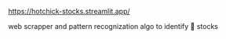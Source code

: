 https://hotchick-stocks.streamlit.app/

web scrapper and  pattern recognization algo to identify 🚀 stocks 
